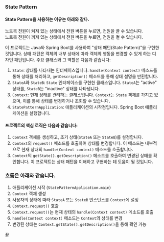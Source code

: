 ### State Pattern
#### State Pattern을 사용하는 이유는 아래와 같다.
노트북 전원이 켜져 있는 상태에서 전원 버튼을 누르면, 전원을 끌 수 있습니다.  
노트북 전원이 꺼져 있는 상태에서 전원 버튼을 누르면, 전원을 켤 수 있습니다.

이 프로젝트는 Java와 Spring Boot를 사용하여 "상태 패턴(State Pattern)"을 구현한 것입니다. 상태 패턴은 객체의 내부 상태에 따라 객체의 행동을 변경할 수 있게 하는 디자인 패턴입니다.
주요 클래스와 그 역할은 다음과 같습니다:
1. `State`: 상태를 나타내는 인터페이스입니다. `handle(Context context)` 메소드를 통해 상태를 처리하고, `getDescription()` 메소드를 통해 상태 설명을 반환합니다.
2. `StateA`와 `StateB`: `State` 인터페이스를 구현한 클래스입니다. `StateA`는 "active" 상태를, `StateB`는 "inactive" 상태를 나타냅니다.
3. `Context`: 현재 상태를 관리하는 클래스입니다. `Context`는 `State` 객체를 가지고 있으며, 이를 통해 상태를 변경하거나 조회할 수 있습니다.
4. `StatePatternApplication`: 애플리케이션의 시작점입니다. Spring Boot 애플리케이션을 실행합니다.
#### 프로젝트의 핵심 로직은 다음과 같습니다:
1. `Context` 객체를 생성하고, 초기 상태(`StateA` 또는 `StateB`)를 설정합니다.
2. `Context`의 `request()` 메소드를 호출하여 상태를 변경합니다. 이 메소드는 내부적으로 현재 상태의 `handle(Context context)` 메소드를 호출합니다.
3. `Context`의 `getState().getDescription()` 메소드를 호출하여 변경된 상태를 확인합니다.
이 프로젝트는 상태 패턴을 이해하고 구현하는 데 도움이 될 것입니다.

### 흐름은 아래와 같습니다.
1. 애플리케이션 시작 (`StatePatternApplication.main`)
2. `Context` 객체 생성
3. 사용자의 상태에 따라 `StateA` 또는 `StateB` 인스턴스를 `Context`에 설정
4. `Context.request()` 호출
5. `Context.request()`는 현재 상태의 `handle(Context context)` 메소드를 호출
6. `handle(Context context)` 메소드는 `Context`의 상태를 변경
7. 변경된 상태는 `Context.getState().getDescription()`을 통해 확인 가능

끝
